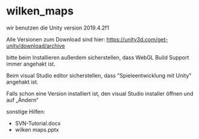 # wilken_maps

wir benutzen die Unity version 2019.4.2f1

Alle Versionen zum Download sind hier:
https://unity3d.com/get-unity/download/archive

bitte beim Installieren außerdem sicherstellen, dass WebGL Build Support immer angehakt ist. 

Beim visual Studio editor sicherstellen, dass "Spieleentwicklung mit Unity" angehakt ist.

Falls schon eine Version installiert ist, den visual Studio installer öffnen und auf „Ändern“

sonstige Hilfen: 

- SVN-Tutorial.docx
- wilken maps.pptx


